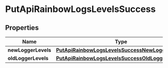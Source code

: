 

# PutApiRainbowLogsLevelsSuccess

## Properties

Name | Type | Description | Notes
------------ | ------------- | ------------- | -------------
**newLoggerLevels** | [**PutApiRainbowLogsLevelsSuccessNewLoggerLevels**](PutApiRainbowLogsLevelsSuccessNewLoggerLevels.md) |  | 
**oldLoggerLevels** | [**PutApiRainbowLogsLevelsSuccessOldLoggerLevels**](PutApiRainbowLogsLevelsSuccessOldLoggerLevels.md) |  | 



